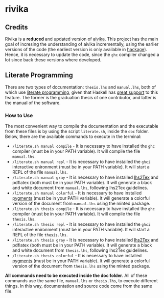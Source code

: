 # rivika

## Credits

Rivika is a **reduced** and updated version of [aivika](https://github.com/dsorokin/aivika). This project has the main goal of incresing the understanding of aivika incrementally, using the earlier versions of the code (the earliest version is only available in [hackage](https://hackage.haskell.org/package/aivika-0.1)). Hence, it is necessary to update the code, since the `ghc` compiler changed a lot since back these versions where developed.

## Literate Programming

There are two types of documentation: `thesis.lhs` and `manual.lhs`, both of which use [literate programming](https://en.wikipedia.org/wiki/Literate_programming), given that Haskell has [great support](https://wiki.haskell.org/Literate_programming) to this feature. The former is the graduation thesis of one contributor, and latter is the manual of the software.

### How to Use

The most convenient way to compile the documentation and the executable from these files is by using the script `literate.sh`, inside the `doc` folder. Below, there are the available commands to execute in the terminal:

- `/literate.sh manual compile` - It is necessary to have installed the `ghc` compiler (must be in your PATH variable). It will compile the file `manual.lhs`.
- `/literate.sh manual repl` - It is necessary to have installed the `ghci` interactive enironment (must be in your PATH variable). It will start a REPL of the file `manual.lhs`.
- `/literate.sh manual gray` - It is necessary to have installed [lhs2Tex](https://hackage.haskell.org/package/lhs2tex) and pdflatex (both must be in your PATH variable). It will generate a black and white document from `manual.lhs`, following lhs2Tex guidelines.
- `/literate.sh manual colorful` - It is necessary to have installed [pygments](https://pygments.org/download/) (must be in your PATH variable). It will generate a colorful version of the document from `manual.lhs` using the minted package.
- `/literate.sh thesis compile` - It is necessary to have installed the `ghc` compiler (must be in your PATH variable). It will compile the file `thesis.lhs`.
- `/literate.sh thesis repl` - It is necessary to have installed the `ghci` interactive enironment (must be in your PATH variable). It will start a REPL of the file `thesis.lhs`.
- `/literate.sh thesis gray` - It is necessary to have installed [lhs2Tex](https://hackage.haskell.org/package/lhs2tex) and pdflatex (both must be in your PATH variable). It will generate a black and white document from `thesis.lhs`, following lhs2Tex guidelines.
- `/literate.sh thesis colorful` - It is necessary to have installed [pygments](https://pygments.org/download/) (must be in your PATH variable). It will generate a colorful version of the document from `thesis.lhs` using the minted package.

**All commands need to be executed inside the doc folder**. All of these commands use the same file, `manual.lhs` or `thesis.lhs`, to execute different things. In this way, documentation and source code come from the same file.
